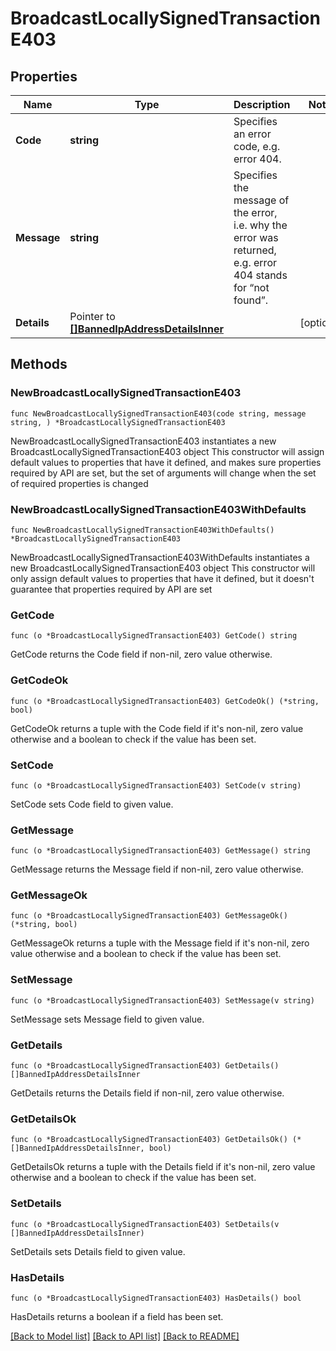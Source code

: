 # BroadcastLocallySignedTransactionE403

## Properties

Name | Type | Description | Notes
------------ | ------------- | ------------- | -------------
**Code** | **string** | Specifies an error code, e.g. error 404. | 
**Message** | **string** | Specifies the message of the error, i.e. why the error was returned, e.g. error 404 stands for “not found”. | 
**Details** | Pointer to [**[]BannedIpAddressDetailsInner**](BannedIpAddressDetailsInner.md) |  | [optional] 

## Methods

### NewBroadcastLocallySignedTransactionE403

`func NewBroadcastLocallySignedTransactionE403(code string, message string, ) *BroadcastLocallySignedTransactionE403`

NewBroadcastLocallySignedTransactionE403 instantiates a new BroadcastLocallySignedTransactionE403 object
This constructor will assign default values to properties that have it defined,
and makes sure properties required by API are set, but the set of arguments
will change when the set of required properties is changed

### NewBroadcastLocallySignedTransactionE403WithDefaults

`func NewBroadcastLocallySignedTransactionE403WithDefaults() *BroadcastLocallySignedTransactionE403`

NewBroadcastLocallySignedTransactionE403WithDefaults instantiates a new BroadcastLocallySignedTransactionE403 object
This constructor will only assign default values to properties that have it defined,
but it doesn't guarantee that properties required by API are set

### GetCode

`func (o *BroadcastLocallySignedTransactionE403) GetCode() string`

GetCode returns the Code field if non-nil, zero value otherwise.

### GetCodeOk

`func (o *BroadcastLocallySignedTransactionE403) GetCodeOk() (*string, bool)`

GetCodeOk returns a tuple with the Code field if it's non-nil, zero value otherwise
and a boolean to check if the value has been set.

### SetCode

`func (o *BroadcastLocallySignedTransactionE403) SetCode(v string)`

SetCode sets Code field to given value.


### GetMessage

`func (o *BroadcastLocallySignedTransactionE403) GetMessage() string`

GetMessage returns the Message field if non-nil, zero value otherwise.

### GetMessageOk

`func (o *BroadcastLocallySignedTransactionE403) GetMessageOk() (*string, bool)`

GetMessageOk returns a tuple with the Message field if it's non-nil, zero value otherwise
and a boolean to check if the value has been set.

### SetMessage

`func (o *BroadcastLocallySignedTransactionE403) SetMessage(v string)`

SetMessage sets Message field to given value.


### GetDetails

`func (o *BroadcastLocallySignedTransactionE403) GetDetails() []BannedIpAddressDetailsInner`

GetDetails returns the Details field if non-nil, zero value otherwise.

### GetDetailsOk

`func (o *BroadcastLocallySignedTransactionE403) GetDetailsOk() (*[]BannedIpAddressDetailsInner, bool)`

GetDetailsOk returns a tuple with the Details field if it's non-nil, zero value otherwise
and a boolean to check if the value has been set.

### SetDetails

`func (o *BroadcastLocallySignedTransactionE403) SetDetails(v []BannedIpAddressDetailsInner)`

SetDetails sets Details field to given value.

### HasDetails

`func (o *BroadcastLocallySignedTransactionE403) HasDetails() bool`

HasDetails returns a boolean if a field has been set.


[[Back to Model list]](../README.md#documentation-for-models) [[Back to API list]](../README.md#documentation-for-api-endpoints) [[Back to README]](../README.md)


